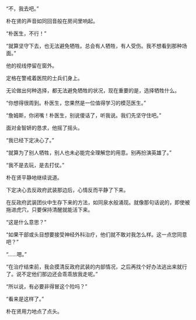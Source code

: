 “不，我去吧。”

朴在贤的声音如同回音般在房间里响起。

“朴医生，不行！”

“就算坚守下去，也无法避免牺牲。总会有人牺牲，有人受伤。我不想看到那种场面。”

他的视线停留在窗外。

定格在警戒着医院的士兵们身上。

无论做出何种选择，都无法避免牺牲的状况，现在重要的是，选择牺牲什么。

“你想得很周到。朴医生，您果然是一位值得学习的模范医生。”

“詹姆斯，你闭嘴！朴医生，别说傻话了，听我说。我们先坚守住吧。”

面对金智妍的恳求，他摇了摇头。

“我已经下定决心了。”

“就算为了别人牺牲，别人也未必能完全理解您的用意。别再扮演英雄了。”

“我不是去玩，是去打仗。”

朴在贤平静地继续说道。

下定决心去反政府武装那边后，心情反而平静了下来。

在反政府武装团伙中生存下来的方法，如同泉水般涌现。就像那句话说的，即使被拖进虎穴，只要保持清醒就能活下来。

“这是什么意思？”

“如果干部或头目想要接受神经外科治疗，他们就不敢对我怎么样。这一点您同意吧？”

“……嗯。”

“在治疗结束前，我会摸清反政府武装的内部情况，之后再找个好办法逃出来就行了。说不定他们那边还会乖乖放我走呢。”

“所以说，有必要非得冒这个险吗？”

“看来是这样了。”

朴在贤用力地点了点头。